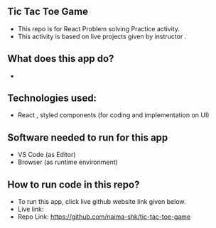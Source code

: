 ## Tic Tac Toe Game
- This repo is for React Problem solving Practice activity.
- This activity is based on  live projects given by instructor .


## What does this app do?
- 

## Technologies used:
- React , styled components (for coding and implementation on UI)
## Software needed to run for this app
- VS Code (as Editor)
- Browser (as runtime environment)
## How to run code in this repo?
- To run this app, click live github website link given below.
- Live link:
- Repo Link: https://github.com/naima-shk/tic-tac-toe-game
